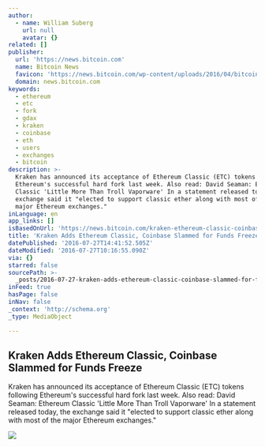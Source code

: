 ```yaml
---
author:
  - name: William Suberg
    url: null
    avatar: {}
related: []
publisher:
  url: 'https://news.bitcoin.com'
  name: Bitcoin News
  favicon: 'https://news.bitcoin.com/wp-content/uploads/2016/04/bitcoin_fav.png'
  domain: news.bitcoin.com
keywords:
  - ethereum
  - etc
  - fork
  - gdax
  - kraken
  - coinbase
  - eth
  - users
  - exchanges
  - bitcoin
description: >-
  Kraken has announced its acceptance of Ethereum Classic (ETC) tokens following
  Ethereum's successful hard fork last week. Also read: David Seaman: Ethereum
  Classic 'Little More Than Troll Vaporware' In a statement released today, the
  exchange said it "elected to support classic ether along with most of the
  major Ethereum exchanges."
inLanguage: en
app_links: []
isBasedOnUrl: 'https://news.bitcoin.com/kraken-ethereum-classic-coinbase-freeze/'
title: 'Kraken Adds Ethereum Classic, Coinbase Slammed for Funds Freeze'
datePublished: '2016-07-27T14:41:52.505Z'
dateModified: '2016-07-27T10:16:55.090Z'
via: {}
starred: false
sourcePath: >-
  _posts/2016-07-27-kraken-adds-ethereum-classic-coinbase-slammed-for-funds-fre.md
inFeed: true
hasPage: false
inNav: false
_context: 'http://schema.org'
_type: MediaObject

---
```

<article style=""><h1>Kraken Adds Ethereum Classic, Coinbase Slammed for Funds Freeze</h1><p>Kraken has announced its acceptance of Ethereum Classic (ETC) tokens following Ethereum's successful hard fork last week. Also read: David Seaman: Ethereum Classic 'Little More Than Troll Vaporware' In a statement released today, the exchange said it "elected to support classic ether along with most of the major Ethereum exchanges."</p><img src="https://news.bitcoin.com/wp-content/uploads/2016/07/kraken-fork.jpg" /></article>